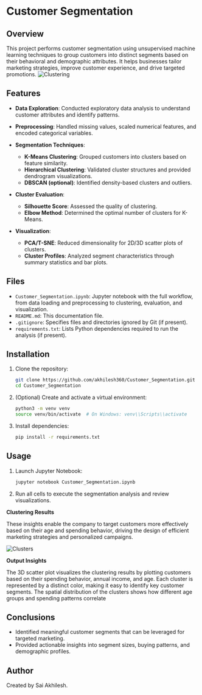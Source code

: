 # Customer Segmentation

## Overview

This project performs customer segmentation using unsupervised machine learning techniques to group customers into distinct segments based on their behavioral and demographic attributes. It helps businesses tailor marketing strategies, improve customer experience, and drive targeted promotions.
![Clustering](https://github.com/user-attachments/assets/0f56ae65-7d77-4b47-bf5b-1948742e4119)

## Features

* **Data Exploration**: Conducted exploratory data analysis to understand customer attributes and identify patterns.
* **Preprocessing**: Handled missing values, scaled numerical features, and encoded categorical variables.
* **Segmentation Techniques**:

  * **K-Means Clustering**: Grouped customers into clusters based on feature similarity.
  * **Hierarchical Clustering**: Validated cluster structures and provided dendrogram visualizations.
  * **DBSCAN (optional)**: Identified density-based clusters and outliers.
* **Cluster Evaluation**:

  * **Silhouette Score**: Assessed the quality of clustering.
  * **Elbow Method**: Determined the optimal number of clusters for K-Means.
* **Visualization**:

  * **PCA/T-SNE**: Reduced dimensionality for 2D/3D scatter plots of clusters.
  * **Cluster Profiles**: Analyzed segment characteristics through summary statistics and bar plots.

## Files

* `Customer_Segmentation.ipynb`: Jupyter notebook with the full workflow, from data loading and preprocessing to clustering, evaluation, and visualization.
* `README.md`: This documentation file.
* `.gitignore`: Specifies files and directories ignored by Git (if present).
* `requirements.txt`: Lists Python dependencies required to run the analysis (if present).

## Installation

1. Clone the repository:

   ```bash
   git clone https://github.com/akhilesh360/Customer_Segmentation.git
   cd Customer_Segmentation
   ```
2. (Optional) Create and activate a virtual environment:

   ```bash
   python3 -m venv venv
   source venv/bin/activate  # On Windows: venv\\Scripts\\activate
   ```
3. Install dependencies:

   ```bash
   pip install -r requirements.txt
   ```

## Usage

1. Launch Jupyter Notebook:

   ```bash
   jupyter notebook Customer_Segmentation.ipynb
   ```
2. Run all cells to execute the segmentation analysis and review visualizations.

**Clustering Results**


These insights enable the company to target customers more effectively based on their age and spending behavior, driving the design of efficient marketing strategies and personalized campaigns.

![Clusters](https://github.com/user-attachments/assets/893faab6-d695-41dd-9b37-8db5f6af8612)

**Output Insights**

The 3D scatter plot visualizes the clustering results by plotting customers based on their spending behavior, annual income, and age. Each cluster is represented by a distinct color, making it easy to identify key customer segments. The spatial distribution of the clusters shows how different age groups and spending patterns correlate


## Conclusions

* Identified meaningful customer segments that can be leveraged for targeted marketing.
* Provided actionable insights into segment sizes, buying patterns, and demographic profiles.

## Author

Created by Sai Akhilesh.



